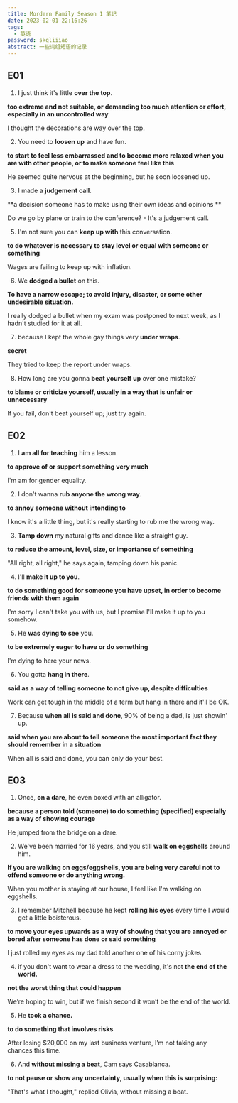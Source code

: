 ```yaml
---
title: Mordern Family Season 1 笔记
date: 2023-02-01 22:16:26
tags:
  - 英语
password: skqliiiao
abstract: 一些词组短语的记录
---
```


## E01

1. I just think it's little **over the top**.

**too extreme and not suitable, or demanding too much attention or effort, especially in an uncontrolled way**

I thought the decorations are way over the top.

2. You need to **loosen up** and have fun.

**to start to feel less embarrassed and to become more relaxed when you are with other people, or to make someone feel like this**

He seemed quite nervous at the beginning, but he soon loosened up.

3. I made a **judgement call**.

**a decision someone has to make using their own ideas and opinions **

Do we go by plane or train to the conference? - It's a judgement call.

5. I'm not sure you can **keep up with** this conversation.

**to do whatever is necessary to stay level or equal with someone or something**

Wages are failing to keep up with inflation.

6. We **dodged a bullet** on this.

**To have a narrow escape; to avoid injury, disaster, or some other undesirable situation.** 

I really dodged a bullet when my exam was postponed to next week, as I hadn't studied for it at all.

7. because I kept the whole gay things very **under wraps**.

**secret**

They tried to keep the report under wraps.

8. How long are you gonna **beat yourself up** over one mistake?

**to blame or criticize yourself, usually in a way that is unfair or unnecessary**

If you fail, don't beat yourself up; just try again.

## E02

1. I **am all for teaching** him a lesson.

**to approve of or support something very much**

I'm am for gender equality.

2. I don't wanna **rub anyone the wrong way**.

**to annoy someone without intending to**

I know it's a little thing, but it's really starting to rub me the wrong way.

3. **Tamp down** my natural gifts and dance like a straight guy.

**to reduce the amount, level, size, or importance of something**

"All right, all right," he says again, tamping down his panic.

4. I'll **make it up to you**.

**to do something good for someone you have upset, in order to become friends with them again**

I'm sorry I can't take you with us, but I promise I'll make it up to you somehow.

5. He **was dying to see** you.

**to be extremely eager to have or do something**

I'm dying to here your news.

6. You gotta **hang in there**.

**said as a way of telling someone to not give up, despite difficulties**

Work can get tough in the middle of a term but hang in there and it'll be OK.

7. Because **when all is said and done**, 90% of being a dad, is just showin' up.

**said when you are about to tell someone the most important fact they should remember in a situation**

When all is said and done, you can only do your best.

## E03

1. Once, **on a dare**, he even boxed with an alligator.

**because a person told (someone) to do something (specified) especially as a way of showing courage**

He jumped from the bridge on a dare.

2. We've been married for 16 years, and you still **walk on eggshells** around him.

**If you are walking on eggs/eggshells, you are being very careful not to offend someone or do anything wrong.**

When you mother is staying at our house, I feel like I'm walking on eggshells.

3. I remember Mitchell because he kept **rolling his eyes** every time I would get a little boisterous.

**to move your eyes upwards as a way of showing that you are annoyed or bored after someone has done or said something**

I just rolled my eyes as my dad told another one of his corny jokes.

4. if you don't want to wear a dress to the wedding, it's not **the end of the world.**

**not the worst thing that could happen**

We’re hoping to win, but if we finish second it won’t be the end of the world.

5. He **took a chance.**

**to do something that involves risks**

After losing $20,000 on my last business venture, I’m not taking any chances this time.

6. And **without missing a beat**, Cam says Casablanca.

**to not pause or show any uncertainty, usually when this is surprising:**

"That's what I thought," replied Olivia, without missing a beat.
